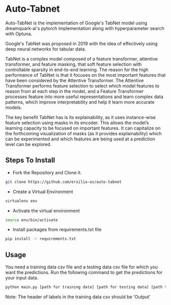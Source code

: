 # Auto-Tabnet
Auto-TabNet is the implementation of Google's TabNet model using dreamquark-ai's pytorch implementation along with hyperparameter search with Optuna.

Google's TabNet was proposed in 2019 with the idea of effectively using deep neural networks for tabular data.

TabNet is a complex model composed of a feature transformer, attentive transformer, and feature masking, that soft feature selection with controllable sparsity in end-to-end learning. The reason for the high performance of TabNet is that it focuses on the most important features that have been considered by the Attentive Transformer. The Attentive Transformer performs feature selection to select which model features to reason from at each step in the model, and a Feature Transformer processes feature into more useful representations and learn complex data patterns, which improve interpretability and help it learn more accurate models.

The key benefit TabNet has is its explainability, as it uses instance-wise feature selection using masks in its encoder. This allows the model’s learning capacity to be focused on important features. It can capitalize on the forthcoming visualization of masks (as it provides explainability) which can be experimented and which features are being used at a prediction level can be explored.

## Steps To Install

- Fork the Repository and Clone it.
```sh
git clone https://github.com/ersilia-os/auto-tabnet
```

- Create a Virtual Environment
```sh
virtualenv env
```

- Activate the virtual environment
```sh
source env/bin/activate
```

- Install packages from requirements.txt file
```sh
pip install -r requirements.txt
```

## Usage

You need a training data csv file and a testing data csv file for which you want the predictions. Run the following command to get the predictions for your input data.

```sh
python main.py [path for training data] [path for testing data] [path to save the output]
```

Note: The header of labels in the training data csv should be 'Output'

